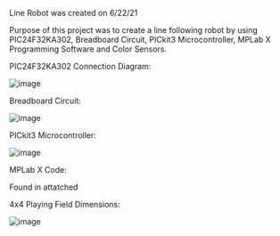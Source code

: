 Line Robot was created on 6/22/21

Purpose of this project was to create a line following robot by using PIC24F32KA302, Breadboard Circuit, PICkit3 Microcontroller, MPLab X Programming Software and Color Sensors.

PIC24F32KA302 Connection Diagram:

![image](https://github.com/1Hamza-Hashmi1/Line-Robot/assets/146145658/beaccc87-5ed9-444e-8efe-a1fbfb52a72e)

Breadboard Circuit:

![image](https://github.com/1Hamza-Hashmi1/Line-Robot/assets/146145658/be87dfde-b5e3-4ecd-ba65-3396b8ee3bba)

PICkit3 Microcontroller:

![image](https://github.com/1Hamza-Hashmi1/Line-Robot/assets/146145658/63166b24-b4ad-444b-ab69-5b960a137011)

MPLab X Code:

Found in attatched  

4x4 Playing Field Dimensions:

![image](https://github.com/1Hamza-Hashmi1/Line-Robot/assets/146145658/ee375d14-b581-4e47-8ac1-6be04ea5cc9c)
